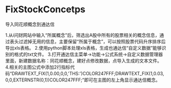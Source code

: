 # FixStockConcetps

导入同花顺概念到通达信

1.从i问财网站中输入“所属概念”后，筛选出A股中所有的股票相关的概念信息，通过表头过滤掉无用的信息，主要保留“所属于概念”，可以按照股票代码升序排序后导出xls表格。
2.使用python脚本处理xls表格，生成也通达信“自定义数据”能够识别的格式的txt文件。
3.打开通达信主菜单→功能→公式系统→自定义数据管理器里面，新建数据名称：同花顺概念，建好点修改数据，点导入生成的文本文件。
4.相关的主图公式中添加2行指标代码“DRAWTEXT_FIX(1,0.00,0,0,'THS:')COLOR247FFF;DRAWTEXT_FIX(1,0.03,0,0,EXTERNSTR(0,1))COLOR247FFF;”即可在主图的左上角显示通达信概念。
